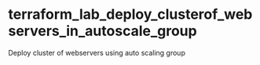 # terraform_lab_deploy_clusterof_webservers_in_autoscale_group
Deploy cluster of webservers using auto scaling  group
